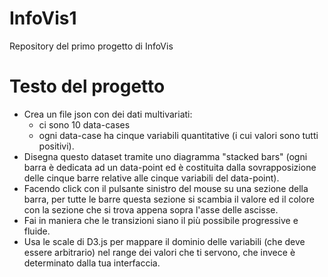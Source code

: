 # InfoVis1
Repository del primo progetto di InfoVis

# Testo del progetto
* Crea un file json con dei dati multivariati: 
    + ci sono 10 data-cases
    + ogni data-case ha cinque variabili quantitative (i cui valori sono tutti positivi).
* Disegna questo dataset tramite uno diagramma "stacked bars" (ogni barra è dedicata ad un data-point ed è costituita dalla sovrapposizione delle cinque barre relative alle cinque variabili del data-point). 
* Facendo click con il pulsante sinistro del mouse su una sezione della barra, per tutte le barre questa sezione si scambia il valore ed il colore con la sezione che si trova appena sopra l'asse delle 
ascisse. 
* Fai in maniera che le transizioni siano il più 
possibile progressive e fluide. 
* Usa le scale di D3.js per mappare il dominio delle variabili (che deve essere arbitrario) nel range dei valori che ti servono, che invece è determinato dalla tua interfaccia.
